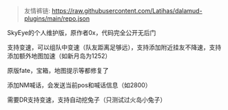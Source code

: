 > 友情裤链: https://raw.githubusercontent.com/Latihas/dalamud-plugins/main/repo.json

SkyEye的个人维护版，原作者0x，代码完全公开无后门

支持变速，可以组队中变速（队友距离足够远），支持添加附近挂友不降速，支持添加额外地图加速（如新月岛为1252）

原版fate，宝箱，地图提示等都修复了

添加NM喊话，会发送当前pos和喊话信息（如2800）

需要DR支持变速，支持自动挖兔子（只测试过火岛小兔子）
